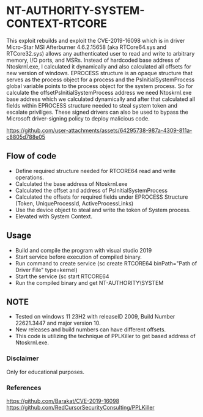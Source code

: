 # NT-AUTHORITY-SYSTEM-CONTEXT-RTCORE
This exploit rebuilds and exploit the CVE-2019-16098 which is in driver Micro-Star MSI Afterburner 4.6.2.15658 (aka RTCore64.sys and RTCore32.sys) allows any authenticated user to read and write to arbitrary memory, I/O ports, and MSRs. Instead of hardcoded base address of Ntoskrnl.exe, I calculated it dynamically and also calculated all offsets for new version of windows. EPROCESS structure is an opaque structure that serves as the process object for a process and the PsInitialSystemProcess global variable points to the process object for the system process. So for calculate the offsetPsInitialSystemProcess address we need Ntoskrnl.exe base address which we calculated dynamically and after that calculated all fields within EPROCESS structure needed to steal system token and escalate priviliges. These signed drivers can also be used to bypass the Microsoft driver-signing policy to deploy malicious code.


https://github.com/user-attachments/assets/64295738-987a-4309-811a-c8805d788e05



## Flow of code
* Define required structure needed for RTCORE64 read and write operations.
* Calculated the base address of Ntoskrnl.exe
* Calculated the offset and address of PsInitialSystemProcess
* Calculated the offsets for required fields under EPROCESS Structure (Token, UniqueProcessId, ActiveProcessLinks)
* Use the device object to steal and write the token of System process.
* Elevated with System Context.

## Usage 
* Build and compile the program with visual studio 2019
* Start service before execution of compiled binary.
* Run command to create service (sc create RTCORE64 binPath="Path of Driver File" type=kernel)
* Start the service (sc start RTCORE64
* Run the compiled binary and get NT-AUTHORITY\SYSTEM

## NOTE
* Tested on windows 11 23H2 with releaseID 2009, Build Number 22621.3447 and major version 10.
* New releases and build numbers can have different offsets.
* This code is utilizing the technique of PPLKiller to get based address of Ntoskrnl.exe.

### Disclaimer
Only for educational purposes.

### References
https://github.com/Barakat/CVE-2019-16098
https://github.com/RedCursorSecurityConsulting/PPLKiller



